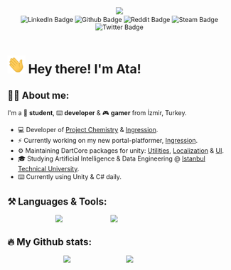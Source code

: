 <div id="header" align="center">
  <img src="https://anyforsoft.com/static/a2da834e20a93f2114281a1174296b58/17.gif" width="300"/>

  <br>

  <div id="badges">
    <img src="https://img.shields.io/badge/LinkedIn-blue?style=for-the-badge&logo=linkedin&logoColor=white" alt="LinkedIn Badge"/>
    <img src="https://img.shields.io/badge/Github-gray?style=for-the-badge&logo=Github&logoColor=white" alt="Github Badge"/>
    <img src="https://img.shields.io/badge/Reddit-orange?style=for-the-badge&logo=reddit&logoColor=white" alt="Reddit Badge"/>
    <img src="https://img.shields.io/badge/Steam-gray?style=for-the-badge&logo=steam&logoColor=white" alt="Steam Badge"/>
    <img src="https://img.shields.io/badge/Twitter-blue?style=for-the-badge&logo=twitter&logoColor=white" alt="Twitter Badge"/>
  </div>
</div>

<br>

<h1><b>
<img src="https://raw.githubusercontent.com/ABSphreak/ABSphreak/master/gifs/Hi.gif"  width="40" height="40"> Hey there! I'm Ata!
</b></h1>

## 🧑‍💻 **About me:**

I'm a 📖 **student**, ⌨️ **developer** & 🎮 **gamer** from İzmir, Turkey.

-   💻 Developer of [Project Chemistry](https://store.steampowered.com/app/1270620) & [Ingression](https://store.steampowered.com/app/1966970).
-   ⚡ Currently working on my new portal-platformer, [Ingression](https://store.steampowered.com/app/1966970).
-   ⚙️ Maintaining DartCore packages for unity: [Utilities](https://openupm.com/packages/com.dartcore.utilities/), [Localization](https://openupm.com/packages/com.dartcore.localization/) & [UI](https://openupm.com/packages/com.dartcore.ui/).
-   🎓 Studying Artificial Intelligence & Data Engineering @ [Istanbul Technical University](https://www.itu.edu.tr/).
-   ⌨️ Currently using Unity & C# daily.

## ⚒️ **Languages & Tools:**

<div align="center">
  <img align="right" width="54%" src="https://github-readme-stats.vercel.app/api/top-langs/?username=AtaTrkgl&layout=compact&theme=github_dark" />
  <img width="37%" src="https://skillicons.dev/icons?i=unity,cs,py,flutter,dart,html,css,js,git&perline=4" />
</div>

## 🔥 **My Github stats:**

<div align="center">
  <img align="right" width="47%" src="http://github-readme-streak-stats.herokuapp.com?user=AtaTrkgl&theme=github-dark-blue" />
  <img width="47%" src="https://github-readme-stats.vercel.app/api?username=AtaTrkgl&show_icons=true&theme=github_dark" />
</div>
